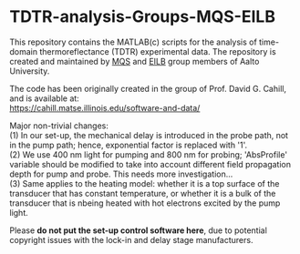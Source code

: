# TDTR-analysis-Groups-MQS-EILB
This repository contains the MATLAB(c) scripts for the analysis of time-domain thermoreflectance (TDTR) experimental data. The repository is created and maintained by [MQS](https://www.aalto.fi/en/department-of-electronics-and-nanoengineering/micro-and-quantum-systems) and [EILB](https://www.aalto.fi/en/department-of-electrical-engineering-and-automation/electronics-integration-and-reliability) group members of Aalto University.

The code has been originally created in the group of Prof. David G. Cahill, and is available at:\
https://cahill.matse.illinois.edu/software-and-data/

Major non-trivial changes:\
(1) In our set-up, the mechanical delay is introduced in the probe path, not in the pump path; hence, exponential factor is replaced with '1'.\
(2) We use 400 nm light for pumping and 800 nm for probing; 'AbsProfile' variable should be modified to take into account different field propagation depth for pump and probe. This needs more investigation...\
(3) Same applies to the heating model: whether it is a top surface of the transducer that has constant temperature, or whether it is a bulk of the transducer that is nbeing heated with hot electrons excited by the pump light.

Please **do not put the set-up control software here**, due to potential copyright issues with the lock-in and delay stage manufacturers.
